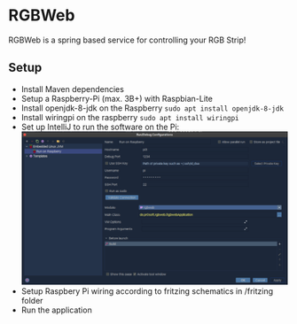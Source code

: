 # RGBWeb

RGBWeb is a spring based service for controlling your RGB Strip!

## Setup

- Install Maven dependencies
- Setup a Raspberry-Pi (max. 3B+) with Raspbian-Lite
- Install openjdk-8-jdk on the Raspberry `sudo apt install openjdk-8-jdk`
- Install wiringpi on the raspberry `sudo apt install wiringpi`
- Set up IntelliJ to run the software on the Pi:
![IntelliJ Setup](https://raw.githubusercontent.com/SirNiggo/rgbweb/main/intellij-setup.png)
- Setup Raspbery Pi wiring according to fritzing schematics in /fritzing folder
- Run the application